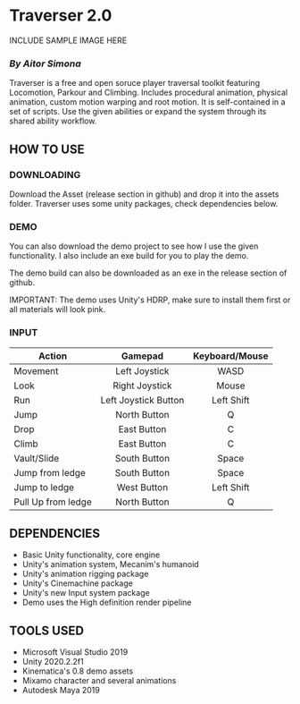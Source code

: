 # Traverser 2.0

INCLUDE SAMPLE IMAGE HERE

### *By Aitor Simona*

Traverser is a free and open soruce player traversal toolkit featuring Locomotion, Parkour and Climbing. 
Includes procedural animation, physical animation, custom motion warping and root motion. 
It is self-contained in a set of scripts. Use the given abilities or expand the system 
through its shared ability workflow.

## HOW TO USE 

### DOWNLOADING

Download the Asset (release section in github) and drop it into the assets folder. 
Traverser uses some unity packages, check dependencies below.

### DEMO

You can also download the demo project to see how I use the given functionality. I also include 
an exe build for you to play the demo. 

The demo build can also be downloaded as an exe in the release section of github.

IMPORTANT: The demo uses Unity's HDRP, make sure to install them first or all materials
will look pink. 

### INPUT

| Action        | Gamepad       | Keyboard/Mouse |
| ------------- |:-------------:|:-------------:|
| Movement      | Left Joystick |      WASD     |
| Look          | Right Joystick|     Mouse     |
| Run           | Left Joystick Button | Left Shift  |
| Jump          | North Button  | Q |
| Drop          | East Button | C  |
| Climb         | East Button | C  |
| Vault/Slide   | South Button | Space  |
| Jump from ledge | South Button | Space  |
| Jump to ledge   | West Button | Left Shift  |
| Pull Up from ledge   | North Button | Q |

## DEPENDENCIES

- Basic Unity functionality, core engine
- Unity's animation system, Mecanim's humanoid
- Unity's animation rigging package
- Unity's Cinemachine package
- Unity's new Input system package
- Demo uses the High definition render pipeline

## TOOLS USED

- Microsoft Visual Studio 2019
- Unity 2020.2.2f1
- Kinematica's 0.8 demo assets
- Mixamo character and several animations
- Autodesk Maya 2019

